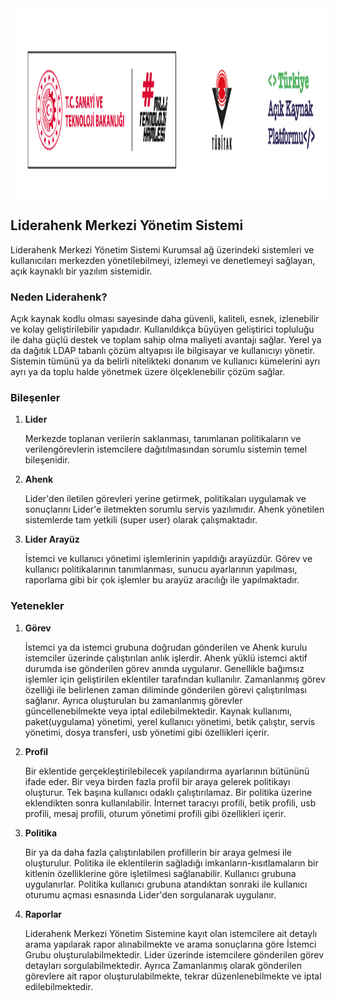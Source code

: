 <div align="top">
  <div style="display: flex;">&nbsp; &nbsp; &nbsp; &nbsp;&nbsp; &nbsp; &nbsp; &nbsp; &nbsp; &nbsp; &nbsp; &nbsp;&nbsp; &nbsp; &nbsp; &nbsp; &nbsp; &nbsp; &nbsp; &nbsp;&nbsp;
    <img style="" src="./images/yeni logo kullanımı.png" class="img-fluid" alt="">&nbsp; &nbsp; &nbsp; &nbsp;&nbsp; &nbsp; &nbsp; &nbsp;
  </div>
</div>

## Liderahenk Merkezi Yönetim Sistemi

Liderahenk Merkezi Yönetim Sistemi
Kurumsal ağ üzerindeki sistemleri ve kullanıcıları merkezden yönetilebilmeyi, izlemeyi 
ve denetlemeyi sağlayan, açık kaynaklı bir yazılım sistemidir.

### Neden Liderahenk?

Açık kaynak kodlu olması sayesinde daha güvenli, kaliteli, esnek, izlenebilir ve kolay geliştirilebilir 
yapıdadır. Kullanıldıkça büyüyen geliştirici topluluğu ile daha güçlü destek ve toplam sahip olma maliyeti 
avantajı sağlar. Yerel ya da dağıtık LDAP tabanlı çözüm altyapısı ile bilgisayar ve kullanıcıyı yönetir. 
Sistemin tümünü ya da belirli nitelikteki donanım ve kullanıcı kümelerini ayrı ayrı ya da toplu halde 
yönetmek üzere ölçeklenebilir çözüm sağlar.

### Bileşenler

1. **Lider**

	Merkezde toplanan verilerin saklanması, tanımlanan politikaların ve verilengörevlerin istemcilere dağıtılmasından sorumlu sistemin temel bileşenidir.

2. **Ahenk**

	Lider'den iletilen görevleri yerine getirmek, politikaları uygulamak ve sonuçlarını Lider'e iletmekten sorumlu servis yazılımıdır. Ahenk yönetilen sistemlerde tam yetkili (super user) olarak çalışmaktadır.

3. **Lider Arayüz**

	İstemci ve kullanıcı yönetimi işlemlerinin yapıldığı arayüzdür. Görev ve kullanıcı politikalarının tanımlanması, sunucu ayarlarının yapılması, raporlama gibi bir çok işlemler bu arayüz aracılığı ile yapılmaktadır.

### Yetenekler
1. **Görev**

	İstemci ya da istemci grubuna doğrudan gönderilen ve Ahenk kurulu istemciler üzerinde çalıştırılan anlık işlerdir. Ahenk yüklü istemci aktif durumda ise gönderilen görev anında uygulanır. Genellikle bağımsız işlemler için geliştirilen eklentiler tarafından kullanılır. Zamanlanmış görev özelliği ile belirlenen zaman diliminde gönderilen görevi çalıştırılması sağlanır. Ayrıca oluşturulan bu zamanlanmış görevler güncellenebilmekte veya iptal edilebilmektedir. Kaynak kullanımı, paket(uygulama) yönetimi, yerel kullanıcı yönetimi, betik çalıştır, servis yönetimi, dosya transferi, usb yönetimi gibi özellikleri içerir.

2. **Profil**

	Bir eklentide gerçekleştirilebilecek yapılandırma ayarlarının bütününü ifade eder. Bir veya birden fazla profil bir araya gelerek politikayı oluşturur. Tek başına kullanıcı odaklı çalıştırılamaz. Bir politika üzerine eklendikten sonra kullanılabilir. İnternet taracıyı profili, betik profili, usb profili, mesaj profili, oturum yönetimi profili gibi özellikleri içerir.

3. **Politika**

	Bir ya da daha fazla çalıştırılabilen profillerin bir araya gelmesi ile oluşturulur. Politika ile eklentilerin sağladığı imkanların-kısıtlamaların bir kitlenin özelliklerine göre işletilmesi sağlanabilir. Kullanıcı grubuna uygulanırlar. Politika kullanıcı grubuna atandıktan sonraki ile kullanıcı oturumu açması esnasında Lider'den sorgulanarak uygulanır.

4. **Raporlar**

	Liderahenk Merkezi Yönetim Sistemine kayıt olan istemcilere ait detaylı arama yapılarak rapor alınabilmekte ve arama sonuçlarına göre İstemci Grubu oluşturulabilmektedir. Lider üzerinde istemcilere gönderilen görev detayları sorgulabilmektedir. Ayrıca Zamanlanmış olarak gönderilen görevlere ait rapor oluşturulabilmekte, tekrar düzenlenebilmekte ve iptal edilebilmektedir.


<link href="/lider3.0/assets/style.css" rel="stylesheet"></link>

